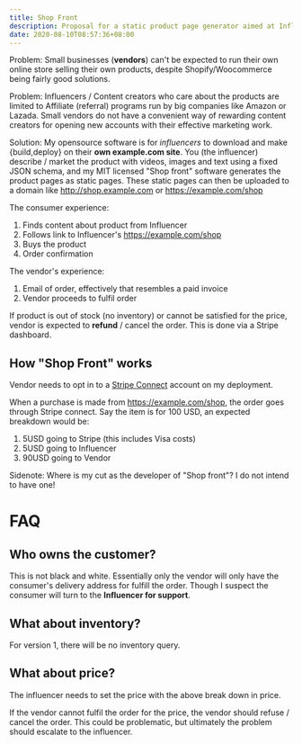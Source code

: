 ```yaml
---
title: Shop Front
description: Proposal for a static product page generator aimed at Influencers and small business vendors without online presences
date: 2020-08-10T08:57:36+08:00
---
```


Problem: Small businesses (**vendors**) can't be expected to run their own online
store selling their own products, despite Shopify/Woocommerce being fairly good
solutions.

Problem: Influencers / Content creators who care about the products are limited
to Affiliate (referral) programs run by big companies like Amazon or Lazada.
Small vendors do not have a convenient way of rewarding content creators for
opening new accounts with their effective marketing work.

Solution: My opensource software is for _influencers_ to download and make
{build,deploy} on their **own example.com site**. You (the influencer) describe
/ market the product with videos, images and text using a fixed JSON schema,
and my MIT licensed "Shop front" software generates the product pages as static
pages.  These static pages can then be uploaded to a domain like
http://shop.example.com or https://example.com/shop

The consumer experience:

1. Finds content about product from Influencer
2. Follows link to Influencer's https://example.com/shop
3. Buys the product
4. Order confirmation

The vendor's experience:

1. Email of order, effectively that resembles a paid invoice
2. Vendor proceeds to fulfil order

If product is out of stock (no inventory) or cannot be satisfied for the price,
vendor is expected to **refund** / cancel the order. This is done via a Stripe
dashboard.

## How "Shop Front" works

Vendor needs to opt in to a [Stripe Connect](https://stripe.com/en-sg/connect)
account on my deployment.

When a purchase is made from https://example.com/shop, the order goes through
Stripe connect. Say the item is for 100 USD, an expected breakdown would be:

1. 5USD going to Stripe (this includes Visa costs)
2. 5USD going to Influencer
3. 90USD going to Vendor

Sidenote: Where is my cut as the developer of "Shop front"? I do not intend to have one!

# FAQ

## Who owns the customer?

This is not black and white. Essentially only the vendor will only have the
consumer's delivery address for fulfill the order. Though I suspect the
consumer will turn to the **Influencer for support**.

## What about inventory?

For version 1, there will be no inventory query.

## What about price?

The influencer needs to set the price with the above break down in price.

If the vendor cannot fulfil the order for the price, the vendor should refuse /
cancel the order. This could be problematic, but ultimately the problem should
escalate to the influencer.
